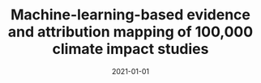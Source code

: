 ---
title: "Machine-learning-based evidence and attribution mapping of 100,000 climate impact studies"
collection: publications
permalink: /publication/16
date: 2021-01-01
venue: 'Nature Climate Change'
paperurl: 'http://academicpages.github.io/files/paper1.pdf'
citation: '<b>Callaghan, Max</b>, Schleussner, Carl-Friedrich, Nath, Shruti, Lejeune, Quentin, Knutson, Thomas R., Reichstein, Markus, Hansen, Gerrit, Theokritoff, Emily, Andrijevic, Marina, Brecha, Robert J., Hegarty, Michael, Jones, Chelsea, Lee, Kaylin, Lucas, Agathe, van Maanen, Nicole, Menke, Inga, Pfleiderer, Peter, Yesil, Burcu, Minx, Jan C.. (2021). &quot;Machine-learning-based evidence and attribution mapping of 100,000 climate impact studies.&quot; <i>Nature Climate Change</i>. 11(11).'
---